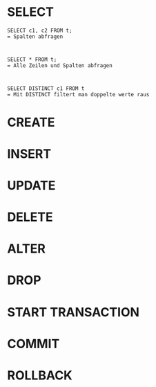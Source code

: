 
# SELECT

    SELECT c1, c2 FROM t;
    = Spalten abfragen

#
    SELECT * FROM t;
    = Alle Zeilen und Spalten abfragen
#
    SELECT DISTINCT c1 FROM t
    = Mit DISTINCT filtert man doppelte werte raus


# CREATE
# INSERT 
# UPDATE
# DELETE

# ALTER
# DROP

#
# 
#

# START TRANSACTION
# COMMIT
# ROLLBACK



